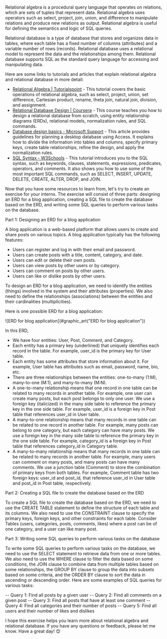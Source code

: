 
Relational algebra is a procedural query language that operates on relations, which are sets of tuples that represent data. Relational algebra uses operators such as select, project, join, union, and difference to manipulate relations and produce new relations as output. Relational algebra is useful for defining the semantics and logic of SQL queries.

Relational database is a type of database that stores and organizes data in tables, where each table has a fixed number of columns (attributes) and a variable number of rows (records). Relational database uses a relational model to represent the data and the relationships among them. Relational database supports SQL as the standard query language for accessing and manipulating data.

Here are some links to tutorials and articles that explain relational algebra and relational database in more detail:

- [Relational Algebra | Tutorialspoint](https://www.tutorialspoint.com/dbms/relational_algebra.htm) - This tutorial covers the basic operations of relational algebra, such as select, project, union, set difference, Cartesian product, rename, theta join, natural join, division, and assignment.
- [Relational Database Design | Coursera](https://www.coursera.org/learn/relational-database-design) - This course teaches you how to design a relational database from scratch, using entity relationship diagrams (ERDs), relational models, normalization rules, and SQL commands.
- [Database design basics - Microsoft Support](https://support.microsoft.com/en-gb/office/database-design-basics-eb2159cf-1e30-401a-8084-bd4f9c9ca1f5) - This article provides guidelines for planning a desktop database using Access. It explains how to divide the information into tables and columns, specify primary keys, create table relationships, refine the design, and apply the normalization rules.
- [SQL Syntax - W3Schools](https://www.w3schools.com/sql/sql_syntax.asp) - This tutorial introduces you to the SQL syntax, such as keywords, clauses, statements, expressions, predicates, operators, and comments. It also shows you how to use some of the most important SQL commands, such as SELECT, INSERT, UPDATE, DELETE, CREATE, ALTER, DROP, and JOIN.

Now that you have some resources to learn from, let's try to create an exercise for your interns. The exercise will consist of three parts: designing an ERD for a blog application, creating a SQL file to create the database based on the ERD, and writing some SQL queries to perform various tasks on the database.

Part 1: Designing an ERD for a blog application

A blog application is a web-based platform that allows users to create and share posts on various topics. A blog application typically has the following features:

- Users can register and log in with their email and password.
- Users can create posts with a title, content, category, and date.
- Users can edit or delete their own posts.
- Users can view posts by other users or by category.
- Users can comment on posts by other users.
- Users can like or dislike posts by other users.

To design an ERD for a blog application, we need to identify the entities (things) involved in the system and their attributes (properties). We also need to define the relationships (associations) between the entities and their cardinalities (multiplicities).

Here is one possible ERD for a blog application:

![ERD for blog application](#graphic_art("ERD for blog application"))

In this ERD,

- We have four entities: User, Post, Comment, and Category.
- Each entity has a primary key (underlined) that uniquely identifies each record in the table. For example, user_id is the primary key for User table.
- Each entity has some attributes that store information about it. For example, User table has attributes such as email, password, name,
  bio,
  etc.
- There are three relationships between the entities: one-to-many (1:M), many-to-one (M:1), and many-to-many (M:N).
- A one-to-many relationship means that one record in one table can be related to many records in another table. For example,
  one user can create many posts,
  but each post belongs to only one user. We use a foreign key (italicized) in the many side table to reference the primary key in
  the one side table. For example,
  user_id is a foreign key in Post table that references user_id in User table.
- A many-to-one relationship means that many records in one table can be related to one record in another table. For example,
  many posts can belong to one category,
  but each category can have many posts. We use a foreign key in the many side table to reference the primary key in
  the one side table. For example,
  category_id is a foreign key in Post table that references category_id in Category table.
- A many-to-many relationship means that many records in one table can be related to many records in another table. For example,
  many users can comment on many posts,
  and many posts can have many comments. We use a junction table (Comment) to store the combination of primary keys from both tables. For example,
  Comment table has two foreign keys: user_id and post_id, that reference user_id in User table and post_id in Post table, respectively.

Part 2: Creating a SQL file to create the database based on the ERD

To create a SQL file to create the database based on the ERD, we need to use the CREATE TABLE statement to define the structure of each table and its columns. We also need to use the CONSTRAINT clause to specify the primary keys, foreign keys, and other constraints for each table. 
Consider Tables (users, categories, posts, comments, likes) where a post can be of one category, and a user can like many post.

Part 3: Writing some SQL queries to perform various tasks on the database

To write some SQL queries to perform various tasks on the database, we need to use the SELECT statement to retrieve data from one or more tables. We also need to use the WHERE clause to filter the data based on some conditions, the JOIN clause to combine data from multiple tables based on some relationships, the GROUP BY clause to group the data into subsets based on some criteria, and the ORDER BY clause to sort the data in ascending or descending order. Here are some examples of SQL queries for various tasks:

-- Query 1: Find all posts by a given user
-- Query 2: Find all comments on a given post
-- Query 3: Find all posts that have at least one comment
-- Query 4: Find all categories and their number of posts
-- Query 5: Find all users and their number of likes and dislikes

I hope this exercise helps you  learn more about relational algebra and relational database. If you have any questions or feedback, please let me know. Have a great day! 😊
